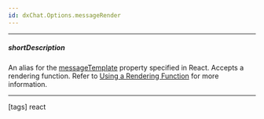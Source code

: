 ```yaml
---
id: dxChat.Options.messageRender
---
```

---
##### shortDescription
An alias for the [messageTemplate](/api-reference/10%20UI%20Components/dxChat/1%20Configuration/messageTemplate.md '{currentpath}/#messageTemplate') property specified in React. Accepts a rendering function. Refer to [Using a Rendering Function](/concepts/50%20React%20Components/40%20Component%20Configuration%20Syntax/55%20Markup%20Customization/3%20Using%20a%20Rendering%20Function.md '/Documentation/Guide/React_Components/Component_Configuration_Syntax/#Markup_Customization/Using_a_Rendering_Function') for more information.

---
[tags] react